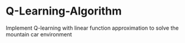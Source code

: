 # Q-Learning-Algorithm
Implement Q-learning with linear function approximation to solve the mountain car environment
